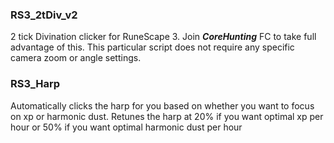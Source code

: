 ### RS3_2tDiv_v2
2 tick Divination clicker for RuneScape 3. Join **_CoreHunting_** FC to take full advantage of this. This particular script does not require any specific camera zoom or angle settings.

### RS3_Harp
Automatically clicks the harp for you based on whether you want to focus on xp or harmonic dust. Retunes the harp at 20% if you want optimal xp per hour or 50% if you want optimal harmonic dust per hour
